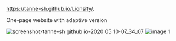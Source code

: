 https://tanne-sh.github.io/Lionsity/.

One-page website with adaptive version


![screenshot-tanne-sh github io-2020 05 10-07_34_07](https://user-images.githubusercontent.com/61487027/81490967-04ffaf00-9291-11ea-8b02-5e906c6a8d4d.png)
![image 1](https://user-images.githubusercontent.com/61487027/81490971-0af59000-9291-11ea-9014-78153e887b2f.png)
